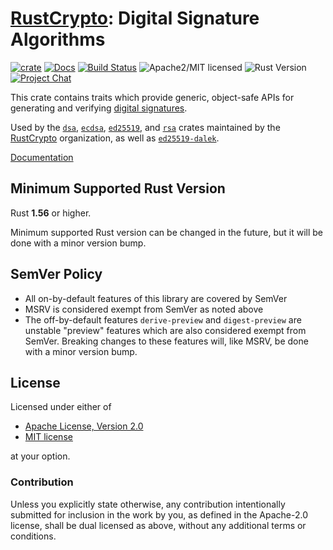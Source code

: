 # [RustCrypto]: Digital Signature Algorithms

[![crate][crate-image]][crate-link]
[![Docs][docs-image]][docs-link]
[![Build Status][build-image]][build-link]
![Apache2/MIT licensed][license-image]
![Rust Version][rustc-image]
[![Project Chat][chat-image]][chat-link]

This crate contains traits which provide generic, object-safe APIs for
generating and verifying [digital signatures].

Used by the [`dsa`], [`ecdsa`], [`ed25519`], and [`rsa`] crates maintained by
the [RustCrypto] organization, as well as [`ed25519-dalek`].

[Documentation][docs-link]

## Minimum Supported Rust Version

Rust **1.56** or higher.

Minimum supported Rust version can be changed in the future, but it will be
done with a minor version bump.

## SemVer Policy

- All on-by-default features of this library are covered by SemVer
- MSRV is considered exempt from SemVer as noted above
- The off-by-default features `derive-preview` and `digest-preview` are
  unstable "preview" features which are also considered exempt from SemVer.
  Breaking changes to these features will, like MSRV, be done with a minor
  version bump.

## License

Licensed under either of

 * [Apache License, Version 2.0](http://www.apache.org/licenses/LICENSE-2.0)
 * [MIT license](http://opensource.org/licenses/MIT)

at your option.

### Contribution

Unless you explicitly state otherwise, any contribution intentionally submitted
for inclusion in the work by you, as defined in the Apache-2.0 license, shall be
dual licensed as above, without any additional terms or conditions.

[//]: # (badges)

[crate-image]:  https://buildstats.info/crate/signature
[crate-link]: https://crates.io/crates/signature
[docs-image]: https://docs.rs/signature/badge.svg
[docs-link]: https://docs.rs/signature/
[build-image]: https://github.com/RustCrypto/traits/actions/workflows/signature.yml/badge.svg
[build-link]: https://github.com/RustCrypto/traits/actions/workflows/signature.yml
[license-image]: https://img.shields.io/badge/license-Apache2.0/MIT-blue.svg
[rustc-image]: https://img.shields.io/badge/rustc-1.56+-blue.svg
[chat-image]: https://img.shields.io/badge/zulip-join_chat-blue.svg
[chat-link]: https://rustcrypto.zulipchat.com/#narrow/stream/260048-signatures

[//]: # (links)

[RustCrypto]: https://github.com/RustCrypto/
[digital signatures]: https://en.wikipedia.org/wiki/Digital_signature
[`dsa`]: https://github.com/RustCrypto/signatures/tree/master/dsa
[`ecdsa`]: https://github.com/RustCrypto/signatures/tree/master/ecdsa
[`ed25519`]: https://github.com/RustCrypto/signatures/tree/master/ed25519
[`ed25519-dalek`]: https://github.com/dalek-cryptography/ed25519-dalek
[`rsa`]: https://github.com/RustCrypto/RSA
